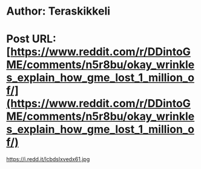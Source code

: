 # Author: Teraskikkeli
# Post URL: [https://www.reddit.com/r/DDintoGME/comments/n5r8bu/okay_wrinkles_explain_how_gme_lost_1_million_of/](https://www.reddit.com/r/DDintoGME/comments/n5r8bu/okay_wrinkles_explain_how_gme_lost_1_million_of/)


https://i.redd.it/lcbdslxvedx61.jpg
